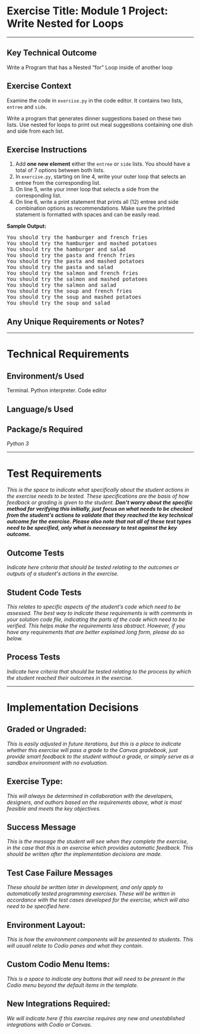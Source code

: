 # Exercise Title: Module 1 Project: Write Nested for Loops
---
## Key Technical Outcome
Write a Program that has a Nested “for” Loop inside of another loop

## Exercise Context
Examine the code in <code>exercise.py</code> in the code editor. It contains two lists, <code>entree</code> and <code>side</code>.

Write a program that generates dinner suggestions based on these two lists. Use nested for loops to print out meal suggestions containing one dish and side from each list. 

## Exercise Instructions
  1. Add <b>one new element</b> either the <code>entree</code> or <code>side</code> lists. You should have a total of 7 options between both lists.
  2. In <code>exercise.py</code>, starting on line 4, write your outer loop that selects an entree from the corresponding list.
  3. On line 5, write your inner loop that selects a side from the corresponding list.
  4. On line 6, write a print statement that prints all (12) entree and side combination options as recommendations. Make sure the printed statement is formatted with spaces and can be easily read.


<b>Sample Output:</b>
<pre>You should try the hamburger and french fries
You should try the hamburger and mashed potatoes
You should try the hamburger and salad
You should try the pasta and french fries
You should try the pasta and mashed potatoes
You should try the pasta and salad
You should try the salmon and french fries
You should try the salmon and mashed potatoes
You should try the salmon and salad
You should try the soup and french fries
You should try the soup and mashed potatoes
You should try the soup and salad</pre>
## Any Unique Requirements or Notes?

---
# Technical Requirements
<em><strong></strong></em>

## Environment/s Used
Terminal. Python interpreter. Code editor

## Language/s Used
<em></em>

## Package/s Required
<em>Python 3</em>

---
# Test Requirements
<em>This is the space to indicate what specifically about the student actions in the exercise needs to be tested. These specifications are the basis of how feedback or grading is given to the student. <strong>Don't worry about the specific method for verifying this initially, just focus on what needs to be checked from the student's actions to validate that they reached the key technical outcome for the exercise. Please also note that not all of these test types need to be specified, only what is necessary to test against the key outcome.</strong></em>

## Outcome Tests
<em>Indicate here criteria that should be tested relating to the outcomes or outputs of a student's actions in the exercise.</em>

## Student Code Tests
<em>This relates to specific aspects of the student's code which need to be assessed. The best way to indicate these requirements is with comments in your solution code file, indicating the parts of the code which need to be verified. This helps make the requirements less abstract. However, if you have any requirements that are better explained long form, please do so below.</em>

## Process Tests
<em>Indicate here criteria that should be tested relating to the process by which the student reached their outcomes in the exercise.</em>

---
#  Implementation Decisions

## Graded or Ungraded:
<em>This is easily adjusted in future iterations, but this is a place to indicate whether this exercise will pass a grade to the Canvas gradebook, just provide smart feedback to the student without a grade, or simply serve as a sandbox environment with no evaluation.</em>

## Exercise Type:
<em>This will always be determined in collaboration with the developers, designers, and authors based on the requirements above, what is most feasible and meets the key objectives.</em>

## Success Message
<em>This is the message the student will see when they complete the exercise, in the case that this is an exercise which provides automatic feedback. This should be written after the implementation decisions are made.</em>

## Test Case Failure Messages
<em>These should be written later in development, and only apply to automatically tested programming exercises. These will be written in accordance with the test cases developed for the exercise, which will also need to be specified here.</em>

## Environment Layout:
<em>This is how the environment components will be presented to students. This will usuall relate to Codio panes and what they contain.</em>

## Custom Codio Menu Items:
<em>This is a space to indicate any buttons that will need to be present in the Codio menu beyond the default items in the template.</em>

## New Integrations Required:
<em>We will indicate here if this exercise requires any new and unestablished integrations with Codio or Canvas.</em>
